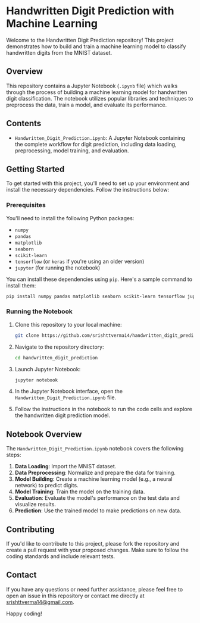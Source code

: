 # Handwritten Digit Prediction with Machine Learning

Welcome to the Handwritten Digit Prediction repository! This project demonstrates how to build and train a machine learning model to classify handwritten digits from the MNIST dataset.

## Overview

This repository contains a Jupyter Notebook (`.ipynb` file) which walks through the process of building a machine learning model for handwritten digit classification. The notebook utilizes popular libraries and techniques to preprocess the data, train a model, and evaluate its performance.

## Contents

- `Handwritten_Digit_Prediction.ipynb`: A Jupyter Notebook containing the complete workflow for digit prediction, including data loading, preprocessing, model training, and evaluation.

## Getting Started

To get started with this project, you'll need to set up your environment and install the necessary dependencies. Follow the instructions below:

### Prerequisites

You'll need to install the following Python packages:

- `numpy`
- `pandas`
- `matplotlib`
- `seaborn`
- `scikit-learn`
- `tensorflow` (or `keras` if you're using an older version)
- `jupyter` (for running the notebook)

You can install these dependencies using `pip`. Here's a sample command to install them:

```bash
pip install numpy pandas matplotlib seaborn scikit-learn tensorflow jupyter
```

### Running the Notebook

1. Clone this repository to your local machine:

    ```bash
    git clone https://github.com/srishttverma14/handwritten_digit_prediction.git
    ```

2. Navigate to the repository directory:

    ```bash
    cd handwritten_digit_prediction
    ```

3. Launch Jupyter Notebook:

    ```bash
    jupyter notebook
    ```

4. In the Jupyter Notebook interface, open the `Handwritten_Digit_Prediction.ipynb` file.

5. Follow the instructions in the notebook to run the code cells and explore the handwritten digit prediction model.

## Notebook Overview

The `Handwritten_Digit_Prediction.ipynb` notebook covers the following steps:

1. **Data Loading**: Import the MNIST dataset.
2. **Data Preprocessing**: Normalize and prepare the data for training.
3. **Model Building**: Create a machine learning model (e.g., a neural network) to predict digits.
4. **Model Training**: Train the model on the training data.
5. **Evaluation**: Evaluate the model's performance on the test data and visualize results.
6. **Prediction**: Use the trained model to make predictions on new data.

## Contributing

If you'd like to contribute to this project, please fork the repository and create a pull request with your proposed changes. Make sure to follow the coding standards and include relevant tests.

## Contact

If you have any questions or need further assistance, please feel free to open an issue in this repository or contact me directly at [srishttverma14@gmail.com](mailto:srishttverma14@gmail.com).

Happy coding!
